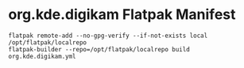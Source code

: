 # org.kde.digikam Flatpak Manifest
```
flatpak remote-add --no-gpg-verify --if-not-exists local /opt/flatpak/localrepo
flatpak-builder --repo=/opt/flatpak/localrepo build org.kde.digikam.yml
```

